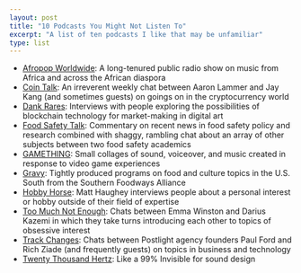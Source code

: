 ```yaml
---
layout: post
title: "10 Podcasts You Might Not Listen To"
excerpt: "A list of ten podcasts I like that may be unfamiliar"
type: list
---
```


- [Afropop Worldwide](http://afropop.org/): A long-tenured public radio show on music from Africa and across the African diaspora
- [Coin Talk](http://cointalk.show): An irreverent weekly chat between Aaron Lammer and Jay Kang (and sometimes guests) on goings on in the cryptocurrency world
- [Dank Rares](http://dankrares.com/): Interviews with people exploring the possibilities of blockchain technology for market-making in digital art
- [Food Safety Talk](http://foodsafetytalk.com/): Commentary on recent news in food safety policy and research combined with shaggy, rambling chat about an array of other subjects between two food safety academics
- [GAMETHING](https://soundcloud.com/gamething): Small collages of sound, voiceover, and music created in response to video game experiences
- [Gravy](https://www.southernfoodways.org/gravy-format/gravy-podcast/): Tightly produced programs on food and culture topics in the U.S. South from the Southern Foodways Alliance
- [Hobby Horse](https://the.hobbyhorse.club/): Matt Haughey interviews people about a personal interest or hobby outside of their field of expertise
- [Too Much Not Enough](https://toomuchnotenough.site): Chats between Emma Winston and Darius Kazemi in which they take turns introducing each other to topics of obsessive interest
- [Track Changes](https://postlight.com/tag/podcast): Chats between Postlight agency founders Paul Ford and Rich Ziade (and frequently guests) on topics in business and technology
- [Twenty Thousand Hertz](https://www.20k.org/): Like a 99% Invisible for sound design
